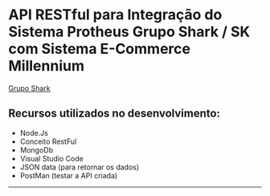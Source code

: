# **API RESTful para Integração do Sistema Protheus Grupo Shark / SK com Sistema E-Commerce Millennium** #
[Grupo Shark](http://www.gruposhark.com.br/) 
## Recursos utilizados no desenvolvimento: ## 
* Node.Js
* Conceito RestFul
* MongoDb 
* Visual Studio Code
* JSON data (para retornar os dados)
* PostMan (testar a API criada)
***
